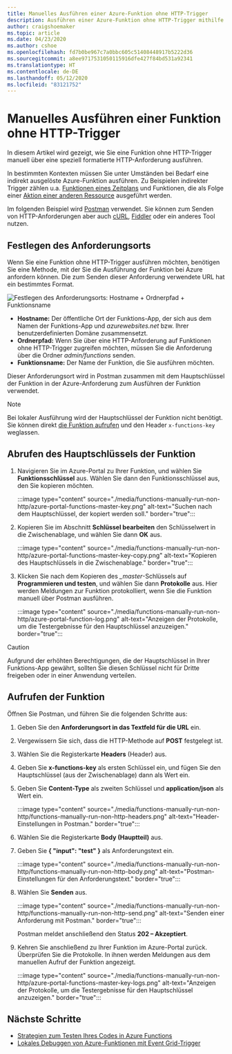 ```yaml
---
title: Manuelles Ausführen einer Azure-Funktion ohne HTTP-Trigger
description: Ausführen einer Azure-Funktion ohne HTTP-Trigger mithilfe einer HTTP-Anforderung
author: craigshoemaker
ms.topic: article
ms.date: 04/23/2020
ms.author: cshoe
ms.openlocfilehash: fd7b0be967c7a0bbc605c51408448917b5222d36
ms.sourcegitcommit: a8ee9717531050115916dfe427f84bd531a92341
ms.translationtype: HT
ms.contentlocale: de-DE
ms.lasthandoff: 05/12/2020
ms.locfileid: "83121752"
---
```

# <a name="manually-run-a-non-http-triggered-function"></a>Manuelles Ausführen einer Funktion ohne HTTP-Trigger

In diesem Artikel wird gezeigt, wie Sie eine Funktion ohne HTTP-Trigger manuell über eine speziell formatierte HTTP-Anforderung ausführen.

In bestimmten Kontexten müssen Sie unter Umständen bei Bedarf eine indirekt ausgelöste Azure-Funktion ausführen.  Zu Beispielen indirekter Trigger zählen u.a. [Funktionen eines Zeitplans](./functions-create-scheduled-function.md) und Funktionen, die als Folge einer [Aktion einer anderen Ressource](./functions-create-storage-blob-triggered-function.md) ausgeführt werden. 

Im folgenden Beispiel wird [Postman](https://www.getpostman.com/) verwendet. Sie können zum Senden von HTTP-Anforderungen aber auch [cURL](https://curl.haxx.se/), [Fiddler](https://www.telerik.com/fiddler) oder ein anderes Tool nutzen.

## <a name="define-the-request-location"></a>Festlegen des Anforderungsorts

Wenn Sie eine Funktion ohne HTTP-Trigger ausführen möchten, benötigen Sie eine Methode, mit der Sie die Ausführung der Funktion bei Azure anfordern können. Die zum Senden dieser Anforderung verwendete URL hat ein bestimmtes Format.

![Festlegen des Anforderungsorts: Hostname + Ordnerpfad + Funktionsname](./media/functions-manually-run-non-http/azure-functions-admin-url-anatomy.png)

- **Hostname:** Der öffentliche Ort der Funktions-App, der sich aus dem Namen der Funktions-App und *azurewebsites.net* bzw. Ihrer benutzerdefinierten Domäne zusammensetzt.
- **Ordnerpfad:** Wenn Sie über eine HTTP-Anforderung auf Funktionen ohne HTTP-Trigger zugreifen möchten, müssen Sie die Anforderung über die Ordner *admin/functions* senden.
- **Funktionsname:** Der Name der Funktion, die Sie ausführen möchten.

Dieser Anforderungsort wird in Postman zusammen mit dem Hauptschlüssel der Funktion in der Azure-Anforderung zum Ausführen der Funktion verwendet.

> [!NOTE]
> Bei lokaler Ausführung wird der Hauptschlüssel der Funktion nicht benötigt. Sie können direkt [die Funktion aufrufen](#call-the-function) und den Header `x-functions-key` weglassen.

## <a name="get-the-functions-master-key"></a>Abrufen des Hauptschlüssels der Funktion

1. Navigieren Sie im Azure-Portal zu Ihrer Funktion, und wählen Sie **Funktionsschlüssel** aus. Wählen Sie dann den Funktionsschlüssel aus, den Sie kopieren möchten. 

    :::image type="content" source="./media/functions-manually-run-non-http/azure-portal-functions-master-key.png" alt-text="Suchen nach dem Hauptschlüssel, der kopiert werden soll." border="true":::

1. Kopieren Sie im Abschnitt **Schlüssel bearbeiten** den Schlüsselwert in die Zwischenablage, und wählen Sie dann **OK** aus.

    :::image type="content" source="./media/functions-manually-run-non-http/azure-portal-functions-master-key-copy.png" alt-text="Kopieren des Hauptschlüssels in die Zwischenablage." border="true":::

1. Klicken Sie nach dem Kopieren des *_master*-Schlüssels auf **Programmieren und testen**, und wählen Sie dann **Protokolle** aus. Hier werden Meldungen zur Funktion protokolliert, wenn Sie die Funktion manuell über Postman ausführen.

    :::image type="content" source="./media/functions-manually-run-non-http/azure-portal-function-log.png" alt-text="Anzeigen der Protokolle, um die Testergebnisse für den Hauptschlüssel anzuzeigen." border="true":::

> [!CAUTION]  
> Aufgrund der erhöhten Berechtigungen, die der Hauptschlüssel in Ihrer Funktions-App gewährt, sollten Sie diesen Schlüssel nicht für Dritte freigeben oder in einer Anwendung verteilen.

## <a name="call-the-function"></a>Aufrufen der Funktion

Öffnen Sie Postman, und führen Sie die folgenden Schritte aus:

1. Geben Sie den **Anforderungsort in das Textfeld für die URL** ein.
1. Vergewissern Sie sich, dass die HTTP-Methode auf **POST** festgelegt ist.
1. Wählen Sie die Registerkarte **Headers** (Header) aus.
1. Geben Sie **x-functions-key** als ersten Schlüssel ein, und fügen Sie den Hauptschlüssel (aus der Zwischenablage) dann als Wert ein.
1. Geben Sie **Content-Type** als zweiten Schlüssel und **application/json** als Wert ein.

    :::image type="content" source="./media/functions-manually-run-non-http/functions-manually-run-non-http-headers.png" alt-text="Header-Einstellungen in Postman." border="true":::

1. Wählen Sie die Registerkarte **Body (Hauptteil)** aus.
1. Geben Sie **{ "input": "test" }** als Anforderungstext ein.

    :::image type="content" source="./media/functions-manually-run-non-http/functions-manually-run-non-http-body.png" alt-text="Postman-Einstellungen für den Anforderungstext." border="true":::

1. Wählen Sie **Senden** aus.
        
    :::image type="content" source="./media/functions-manually-run-non-http/functions-manually-run-non-http-send.png" alt-text="Senden einer Anforderung mit Postman." border="true":::

    Postman meldet anschließend den Status **202 – Akzeptiert**.

1. Kehren Sie anschließend zu Ihrer Funktion im Azure-Portal zurück. Überprüfen Sie die Protokolle. In ihnen werden Meldungen aus dem manuellen Aufruf der Funktion angezeigt.

    :::image type="content" source="./media/functions-manually-run-non-http/azure-portal-functions-master-key-logs.png" alt-text="Anzeigen der Protokolle, um die Testergebnisse für den Hauptschlüssel anzuzeigen." border="true":::

## <a name="next-steps"></a>Nächste Schritte

- [Strategien zum Testen Ihres Codes in Azure Functions](./functions-test-a-function.md)
- [Lokales Debuggen von Azure-Funktionen mit Event Grid-Trigger](./functions-debug-event-grid-trigger-local.md)
